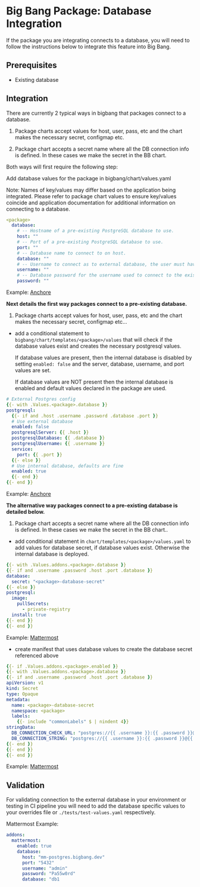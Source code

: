 # Big Bang Package: Database Integration

If the package you are integrating connects to a database, you will need to follow the instructions below to integrate this feature into Big Bang.

## Prerequisites

- Existing database

## Integration

There are currently 2 typical ways in bigbang that packages connect to a database.

1. Package charts accept values for host, user, pass, etc and the chart makes the necessary secret, configmap etc.

2. Package chart accepts a secret name where all the DB connection info is defined. In these cases we make the secret in the BB chart.

Both ways will first require the following step:

Add database values for the package in bigbang/chart/values.yaml

  Note: Names of key/values may differ based on the application being integrated. Please refer to package chart values to ensure key/values coincide and application documentation for additional information on connecting to a database.

```yaml
<package>
  database:
    # -- Hostname of a pre-existing PostgreSQL database to use.
    host: ""
    # -- Port of a pre-existing PostgreSQL database to use.
    port: ""
    # -- Database name to connect to on host.
    database: ""
    # -- Username to connect as to external database, the user must have all privileges on the database.
    username: ""
    # -- Database password for the username used to connect to the existing database.
    password: ""
```

Example: [Anchore](https://repo1.dso.mil/platform-one/big-bang/bigbang/-/blob/10d43bea9351b91dfc6f14d3b0c2b2a60fe60c6a/chart/values.yaml#L882)

**Next details the first way packages connect to a pre-existing database.**

1. Package charts accept values for host, user, pass, etc and the chart makes the necessary secret, configmap etc...

- add a conditional statement to `bigbang/chart/templates/<package>/values` that will check if the database values exist and creates the necessary postgresql values.

  If database values are present, then the internal database is disabled by setting `enabled: false` and the server, database, username, and port values are set.

  If database values are NOT present then the internal database is enabled and default values declared in the package are used.

```yaml
# External Postgres config
{{- with .Values.<package>.database }}
postgresql:
  {{- if and .host .username .password .database .port }}
  # Use external database
  enabled: false
  postgresqlServer: {{ .host }}
  postgresqlDatabase: {{ .database }}
  postgresqlUsername: {{ .username }}
  service:
    port: {{ .port }}
  {{- else }}
  # Use internal database, defaults are fine
  enabled: true
  {{- end }}
{{- end }}
```

Example: [Anchore](https://repo1.dso.mil/platform-one/big-bang/bigbang/-/blob/10d43bea9351b91dfc6f14d3b0c2b2a60fe60c6a/chart/templates/anchore/values.yaml#L49)

**The alternative way packages connect to a pre-existing database is detailed below.**

1. Package chart accepts a secret name where all the DB connection info is defined. In these cases we make the secret in the BB chart..

- add conditional statement in `chart/templates/<package>/values.yaml` to add values for database secret, if database values exist. Otherwise the internal database is deployed.

```yaml
{{- with .Values.addons.<package>.database }}
{{- if and .username .password .host .port .database }}
database:
  secret: "<package>-database-secret"
{{- else }}
postgresql:
  image:
    pullSecrets:
      - private-registry
  install: true
{{- end }}
{{- end }}
```

Example: [Mattermost](https://repo1.dso.mil/platform-one/big-bang/bigbang/-/blob/10d43bea9351b91dfc6f14d3b0c2b2a60fe60c6a/chart/templates/mattermost/mattermost/values.yaml#L49)

- create manifest that uses database values to create the database secret referenced above

```yaml
{{- if .Values.addons.<package>.enabled }}
{{- with .Values.addons.<package>.database }}
{{- if and .username .password .host .port .database }}
apiVersion: v1
kind: Secret
type: Opaque
metadata:
  name: <package>-database-secret
  namespace: <package>
  labels:
    {{- include "commonLabels" $ | nindent 4}}
stringData:
  DB_CONNECTION_CHECK_URL: "postgres://{{ .username }}:{{ .password }}@{{ .host }}:{{ .port }}/{{ .database }}?connect_timeout=10&sslmode={{ .ssl_mode | default "disable" }}"
  DB_CONNECTION_STRING: "postgres://{{ .username }}:{{ .password }}@{{ .host }}:{{ .port }}/{{ .database }}?connect_timeout=10&sslmode={{ .ssl_mode | default "disable" }}"
{{- end }}
{{- end }}
{{- end }}
```

Example: [Mattermost](https://repo1.dso.mil/platform-one/big-bang/bigbang/-/blob/10d43bea9351b91dfc6f14d3b0c2b2a60fe60c6a/chart/templates/mattermost/mattermost/secret-database.yaml)

## Validation

For validating connection to the external database in your environment or testing in CI pipeline you will need to add the database specific values to your overrides file or `./tests/test-values.yaml` respectively.

Mattermost Example:

```yaml
addons:
  mattermost:
    enabled: true
    database:
      host: "mm-postgres.bigbang.dev"
      port: "5432"
      username: "admin"
      password: "Pa55w0rd"
      database: "db1
```
